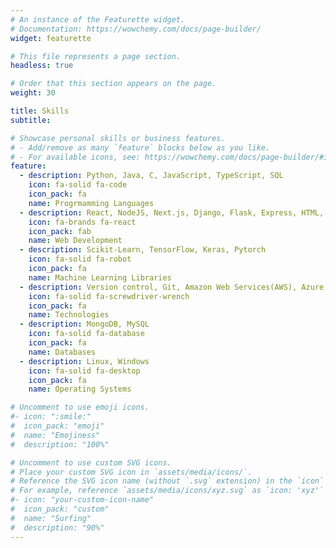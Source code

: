```yaml
---
# An instance of the Featurette widget.
# Documentation: https://wowchemy.com/docs/page-builder/
widget: featurette

# This file represents a page section.
headless: true

# Order that this section appears on the page.
weight: 30

title: Skills
subtitle:

# Showcase personal skills or business features.
# - Add/remove as many `feature` blocks below as you like.
# - For available icons, see: https://wowchemy.com/docs/page-builder/#icons
feature:
  - description: Python, Java, C, JavaScript, TypeScript, SQL
    icon: fa-solid fa-code
    icon_pack: fa
    name: Progrmamming Languages
  - description: React, NodeJS, Next.js, Django, Flask, Express, HTML, CSS, MaterialUI
    icon: fa-brands fa-react
    icon_pack: fab
    name: Web Development
  - description: Scikit-Learn, TensorFlow, Keras, Pytorch
    icon: fa-solid fa-robot
    icon_pack: fa
    name: Machine Learning Libraries
  - description: Version control, Git, Amazon Web Services(AWS), Azure DevOps, Docker
    icon: fa-solid fa-screwdriver-wrench
    icon_pack: fa
    name: Technologies
  - description: MongoDB, MySQL
    icon: fa-solid fa-database
    icon_pack: fa
    name: Databases
  - description: Linux, Windows
    icon: fa-solid fa-desktop
    icon_pack: fa
    name: Operating Systems

# Uncomment to use emoji icons.
#- icon: ":smile:"
#  icon_pack: "emoji"
#  name: "Emojiness"
#  description: "100%"

# Uncomment to use custom SVG icons.
# Place your custom SVG icon in `assets/media/icons/`.
# Reference the SVG icon name (without `.svg` extension) in the `icon` field.
# For example, reference `assets/media/icons/xyz.svg` as `icon: 'xyz'`
#- icon: "your-custom-icon-name"
#  icon_pack: "custom"
#  name: "Surfing"
#  description: "90%"
---
```

